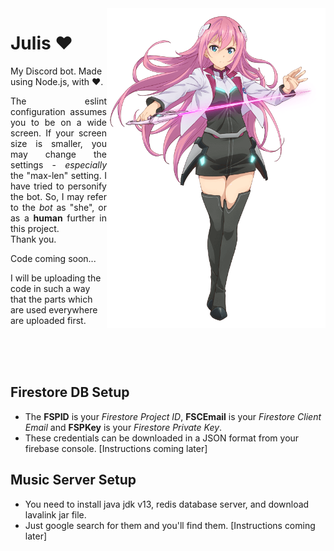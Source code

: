 <img src='https://raw.githubusercontent.com/ridays2001/Julis/main/images/Julis.png' align='right' width='350'>

# Julis ❤
My Discord bot. Made using Node.js, with ❤.
<div style='text-align:justify'>
	The eslint configuration assumes you to be on a wide screen.
	If your screen size is smaller, you may change the settings - <em>especially</em> the "max-len" setting.
	I have tried to personify the bot.
	So, I may refer to the <em>bot</em> as "she", or as a <strong>human</strong> further in this project.
	<br>
	Thank you.
</div>

Code coming soon...

I will be uploading the code in such a way that the parts which are used everywhere are uploaded first.

<br>
<br>
<br>

## Firestore DB Setup
+ The **FSPID** is your _Firestore Project ID_, **FSCEmail** is your _Firestore Client Email_ and **FSPKey** is your _Firestore Private Key_.
+ These credentials can be downloaded in a JSON format from your firebase console. [Instructions coming later]

## Music Server Setup
+ You need to install java jdk v13, redis database server, and download lavalink jar file.
+ Just google search for them and you'll find them. [Instructions coming later]

